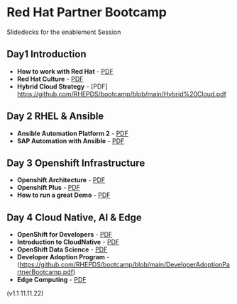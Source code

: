
# Red Hat Partner Bootcamp
Slidedecks for the enablement Session

## Day1 Introduction

 - **How to work with Red Hat** - [PDF](https://github.com/RHEPDS/bootcamp/blob/main/How%20to%20work%20with%20Red%20Hat.pdf)
 - **Red Hat Culture** - [PDF](https://github.com/RHEPDS/bootcamp/blob/main/Introducing_Open_Organizational_Culture.pdf)
 - **Hybrid Cloud Strategy** - [PDF] https://github.com/RHEPDS/bootcamp/blob/main/Hybrid%20Cloud.pdf

## Day 2 RHEL & Ansible
 - **Ansible Automation Platform 2** - [PDF](https://github.com/RHEPDS/bootcamp/blob/main/Ansible%20Automation%20Platform%202.pdf)
 - **SAP Automation with Ansible** - [PDF](https://github.com/RHEPDS/bootcamp/blob/main/SAP-Automation.pdf)

## Day 3 Openshift Infrastructure
  - **Openshift Architecture** - [PDF](https://github.com/RHEPDS/bootcamp/blob/main/OpenShift%20Operational.pdf)
  - **Openshift Plus** - [PDF](https://github.com/RHEPDS/bootcamp/blob/main/OpenShift%20Plus.pdf)
  - **How to run a great Demo** - [PDF](https://github.com/RHEPDS/bootcamp/blob/main/Introduction%20into%20story%20telling.pdf)

## Day 4 Cloud Native, AI & Edge

  - **OpenShift for Developers** - [PDF](https://github.com/RHEPDS/bootcamp/blob/main/Thu_OpenShift_For_Devs.pdf)
  - **Introduction to CloudNative** - [PDF](https://github.com/RHEPDS/bootcamp/blob/main/Thu_CloudNative.pdf)
  - **OpenShift Data Science** - [PDF](https://github.com/RHEPDS/bootcamp/blob/main/Openshift%20Data%20Science%20Introduction.pdf)
  - **Developer Adoption Program** - (https://github.com/RHEPDS/bootcamp/blob/main/DeveloperAdoptionPartnerBootcamp.pdf)  
  - **Edge Computing** - [PDF](https://github.com/RHEPDS/bootcamp/blob/main/OpenShift%20Edge.pdf)

(v1.1 11.11.22)
